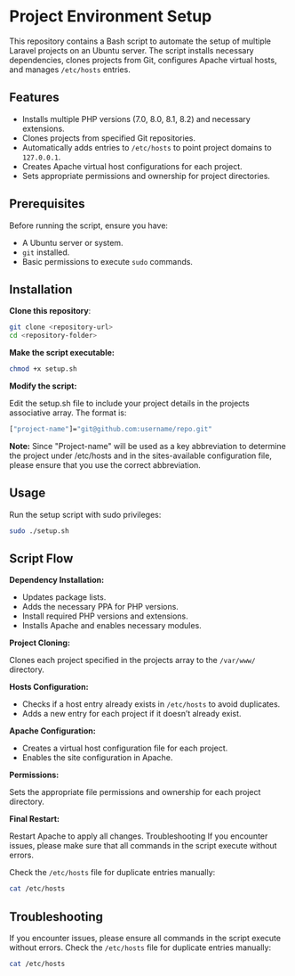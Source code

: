 # Project Environment Setup

This repository contains a Bash script to automate the setup of multiple Laravel projects on an Ubuntu server. The script installs necessary dependencies, clones projects from Git, configures Apache virtual hosts, and manages `/etc/hosts` entries.

## Features

- Installs multiple PHP versions (7.0, 8.0, 8.1, 8.2) and necessary extensions.
- Clones projects from specified Git repositories.
- Automatically adds entries to `/etc/hosts` to point project domains to `127.0.0.1`.
- Creates Apache virtual host configurations for each project.
- Sets appropriate permissions and ownership for project directories.

## Prerequisites

Before running the script, ensure you have:

- A Ubuntu server or system.
- `git` installed.
- Basic permissions to execute `sudo` commands.

## Installation

 **Clone this repository**:
   ```bash
   git clone <repository-url>
   cd <repository-folder>
```

**Make the script executable:**

```bash
chmod +x setup.sh
```

**Modify the script:**

Edit the setup.sh file to include your project details in the projects associative array. The format is:

```bash
["project-name"]="git@github.com:username/repo.git"
```

**Note:** Since "Project-name" will be used as a key abbreviation to determine the project under /etc/hosts and in the sites-available configuration file, please ensure that you use the correct abbreviation.

## Usage
Run the setup script with sudo privileges:

```bash
sudo ./setup.sh
```

## Script Flow
**Dependency Installation:**
- Updates package lists.
- Adds the necessary PPA for PHP versions.
- Install required PHP versions and extensions.
- Installs Apache and enables necessary modules.

**Project Cloning:**

Clones each project specified in the projects array to the `/var/www/` directory.

**Hosts Configuration:**

- Checks if a host entry already exists in `/etc/hosts` to avoid duplicates.
- Adds a new entry for each project if it doesn’t already exist.

**Apache Configuration:**

- Creates a virtual host configuration file for each project.
- Enables the site configuration in Apache.

**Permissions:**

Sets the appropriate file permissions and ownership for each project directory.

**Final Restart:**

Restart Apache to apply all changes.
Troubleshooting
If you encounter issues, please make sure that all commands in the script execute without errors.

Check the `/etc/hosts` file for duplicate entries manually:
```bash
cat /etc/hosts
```

## Troubleshooting
If you encounter issues, please ensure all commands in the script execute without errors.
Check the `/etc/hosts` file for duplicate entries manually:

```bash
cat /etc/hosts
```


